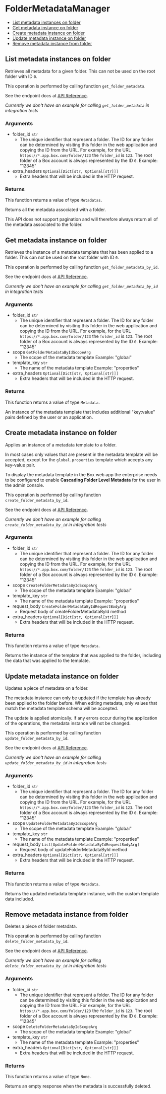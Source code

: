 # FolderMetadataManager


- [List metadata instances on folder](#list-metadata-instances-on-folder)
- [Get metadata instance on folder](#get-metadata-instance-on-folder)
- [Create metadata instance on folder](#create-metadata-instance-on-folder)
- [Update metadata instance on folder](#update-metadata-instance-on-folder)
- [Remove metadata instance from folder](#remove-metadata-instance-from-folder)

## List metadata instances on folder

Retrieves all metadata for a given folder. This can not be used on the root
folder with ID `0`.

This operation is performed by calling function `get_folder_metadata`.

See the endpoint docs at
[API Reference](https://developer.box.com/reference/get-folders-id-metadata/).

*Currently we don't have an example for calling `get_folder_metadata` in integration tests*

### Arguments

- folder_id `str`
  - The unique identifier that represent a folder.  The ID for any folder can be determined by visiting this folder in the web application and copying the ID from the URL. For example, for the URL `https://*.app.box.com/folder/123` the `folder_id` is `123`.  The root folder of a Box account is always represented by the ID `0`. Example: "12345"
- extra_headers `Optional[Dict[str, Optional[str]]]`
  - Extra headers that will be included in the HTTP request.


### Returns

This function returns a value of type `Metadatas`.

Returns all the metadata associated with a folder.

This API does not support pagination and will therefore always return
all of the metadata associated to the folder.


## Get metadata instance on folder

Retrieves the instance of a metadata template that has been applied to a
folder. This can not be used on the root folder with ID `0`.

This operation is performed by calling function `get_folder_metadata_by_id`.

See the endpoint docs at
[API Reference](https://developer.box.com/reference/get-folders-id-metadata-id-id/).

*Currently we don't have an example for calling `get_folder_metadata_by_id` in integration tests*

### Arguments

- folder_id `str`
  - The unique identifier that represent a folder.  The ID for any folder can be determined by visiting this folder in the web application and copying the ID from the URL. For example, for the URL `https://*.app.box.com/folder/123` the `folder_id` is `123`.  The root folder of a Box account is always represented by the ID `0`. Example: "12345"
- scope `GetFolderMetadataByIdScopeArg`
  - The scope of the metadata template Example: "global"
- template_key `str`
  - The name of the metadata template Example: "properties"
- extra_headers `Optional[Dict[str, Optional[str]]]`
  - Extra headers that will be included in the HTTP request.


### Returns

This function returns a value of type `Metadata`.

An instance of the metadata template that includes
additional "key:value" pairs defined by the user or
an application.


## Create metadata instance on folder

Applies an instance of a metadata template to a folder.

In most cases only values that are present in the metadata template
will be accepted, except for the `global.properties` template which accepts
any key-value pair.

To display the metadata template in the Box web app the enterprise needs to be
configured to enable **Cascading Folder Level Metadata** for the user in the
admin console.

This operation is performed by calling function `create_folder_metadata_by_id`.

See the endpoint docs at
[API Reference](https://developer.box.com/reference/post-folders-id-metadata-id-id/).

*Currently we don't have an example for calling `create_folder_metadata_by_id` in integration tests*

### Arguments

- folder_id `str`
  - The unique identifier that represent a folder.  The ID for any folder can be determined by visiting this folder in the web application and copying the ID from the URL. For example, for the URL `https://*.app.box.com/folder/123` the `folder_id` is `123`.  The root folder of a Box account is always represented by the ID `0`. Example: "12345"
- scope `CreateFolderMetadataByIdScopeArg`
  - The scope of the metadata template Example: "global"
- template_key `str`
  - The name of the metadata template Example: "properties"
- request_body `CreateFolderMetadataByIdRequestBodyArg`
  - Request body of createFolderMetadataById method
- extra_headers `Optional[Dict[str, Optional[str]]]`
  - Extra headers that will be included in the HTTP request.


### Returns

This function returns a value of type `Metadata`.

Returns the instance of the template that was applied to the folder,
including the data that was applied to the template.


## Update metadata instance on folder

Updates a piece of metadata on a folder.

The metadata instance can only be updated if the template has already been
applied to the folder before. When editing metadata, only values that match
the metadata template schema will be accepted.

The update is applied atomically. If any errors occur during the
application of the operations, the metadata instance will not be changed.

This operation is performed by calling function `update_folder_metadata_by_id`.

See the endpoint docs at
[API Reference](https://developer.box.com/reference/put-folders-id-metadata-id-id/).

*Currently we don't have an example for calling `update_folder_metadata_by_id` in integration tests*

### Arguments

- folder_id `str`
  - The unique identifier that represent a folder.  The ID for any folder can be determined by visiting this folder in the web application and copying the ID from the URL. For example, for the URL `https://*.app.box.com/folder/123` the `folder_id` is `123`.  The root folder of a Box account is always represented by the ID `0`. Example: "12345"
- scope `UpdateFolderMetadataByIdScopeArg`
  - The scope of the metadata template Example: "global"
- template_key `str`
  - The name of the metadata template Example: "properties"
- request_body `List[UpdateFolderMetadataByIdRequestBodyArg]`
  - Request body of updateFolderMetadataById method
- extra_headers `Optional[Dict[str, Optional[str]]]`
  - Extra headers that will be included in the HTTP request.


### Returns

This function returns a value of type `Metadata`.

Returns the updated metadata template instance, with the
custom template data included.


## Remove metadata instance from folder

Deletes a piece of folder metadata.

This operation is performed by calling function `delete_folder_metadata_by_id`.

See the endpoint docs at
[API Reference](https://developer.box.com/reference/delete-folders-id-metadata-id-id/).

*Currently we don't have an example for calling `delete_folder_metadata_by_id` in integration tests*

### Arguments

- folder_id `str`
  - The unique identifier that represent a folder.  The ID for any folder can be determined by visiting this folder in the web application and copying the ID from the URL. For example, for the URL `https://*.app.box.com/folder/123` the `folder_id` is `123`.  The root folder of a Box account is always represented by the ID `0`. Example: "12345"
- scope `DeleteFolderMetadataByIdScopeArg`
  - The scope of the metadata template Example: "global"
- template_key `str`
  - The name of the metadata template Example: "properties"
- extra_headers `Optional[Dict[str, Optional[str]]]`
  - Extra headers that will be included in the HTTP request.


### Returns

This function returns a value of type `None`.

Returns an empty response when the metadata is
successfully deleted.


